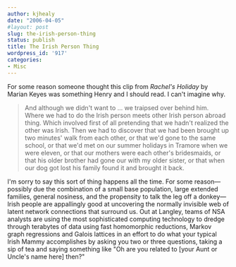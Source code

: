 ```yaml
---
author: kjhealy
date: "2006-04-05"
#layout: post
slug: the-irish-person-thing
status: publish
title: The Irish Person Thing
wordpress_id: '917'
categories:
- Misc
---
```


For some reason someone thought this clip from *Rachel's Holiday* by Marian Keyes was something Henry and I should read. I can't imagine why.

> And although we didn't want to … we traipsed over behind him. Where we had to do the Irish person meets other Irish person abroad thing. Which involved first of all pretending that we hadn't realized the other was Irish. Then we had to discover that we had been brought up two minutes' walk from each other, or that we'd gone to the same school, or that we'd met on our summer holidays in Tramore when we were eleven, or that our mothers were each other's bridesmaids, or that his older brother had gone our with my older sister, or that when our dog got lost his family found it and brought it back.

I'm sorry to say this sort of thing happens all the time. For some reason—possibly due the combination of a small base population, large extended families, general nosiness, and the propensity to talk the leg off a donkey—Irish people are appallingly good at uncovering the normally invisible web of latent network connections that surround us. Out at Langley, teams of NSA analysts are using the most sophisticated computing technology to dredge through terabytes of data using fast homomorphic reductions, Markov graph regressions and Galois lattices in an effort to do what your typical Irish Mammy accomplishes by asking you two or three questions, taking a sip of tea and saying something like "Oh are you related to [your Aunt or Uncle's name here] then?"
